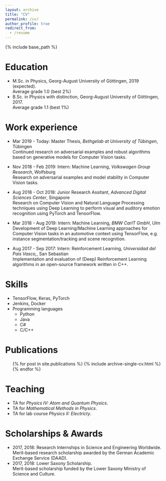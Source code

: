 ```yaml
---
layout: archive
title: "CV"
permalink: /cv/
author_profile: true
redirect_from:
  - /resume
---
```


{% include base_path %}

Education
======
* <span class="cv-highlight">M.Sc.</span> in Physics, Georg-August University of Göttingen, 2019 (expected). <br>
  Average grade 1.0 (best 2%)
* <span class="cv-highlight">B.Sc.</span> in Physics with distinction, Georg-August University of Göttingen, 2017. <br>
  Average grade 1.1 (best 1%)




Work experience
======
* <span class="cv-year">Mar 2019 - Today</span>: <span class="cv-highlight">Master Thesis</span>, *Bethgelab at University of Tübingen*, Tübingen <br>
Continued research on adversarial examples and robust algorithms based on generative models for Computer Vision tasks.
  
* <span class="cv-year">Nov 2018 - Feb 2019</span>: <span class="cv-highlight">Intern: Machine Learning</span>, *Volkswagen Group Research*, Wolfsburg <br>
Research on adversarial examples and model stability in Computer Vision tasks.
  
* <span class="cv-year">Aug 2018 - Oct 2018</span>: <span class="cv-highlight">Junior Research Assitant</span>, *Advanced Digital Sciences Center*, Singapore <br>
Research on Computer Vision and Natural Language Processing techniques using Deep Learning to perform visual and auditory emotion recognition using PyTorch and TensorFlow.

* <span class="cv-year">Mar 2018 - Aug 2019</span>: <span class="cv-highlight">Intern: Machine Learning</span>, *BMW CarIT GmbH*, Ulm <br>
Development of Deep Learning/Machine Learning approaches for Computer Vision tasks in an automotive context using TensorFlow, e.g. instance segmentation/tracking and scene recognition.
  
* <span class="cv-year">Aug 2017 - Sep 2017</span>: <span class="cv-highlight">Intern: Reinforcement Learning</span>, *Universidad del Pais Vasco,*, San Sebastian <br>
Implementation and evaluation of (Deep) Reinforcement Learning algorithms in an open-source framework written in C++.

Skills
======
* TensorFlow, Keras, PyTorch
* Jenkins, Docker
* Programming languages
  * Python
  * Java
  * C#
  * C/C++

Publications
======
  <ul>{% for post in site.publications %}
    {% include archive-single-cv.html %}
  {% endfor %}</ul>
  
  
Teaching
======
  * TA for *Physics IV: Atom and Quantum Physics*.
  * TA for *Mathematical Methods in Physics*.
  * TA for lab course *Physics II: Electricty*.
  
Scholarships & Awards
======
* 2017, 2018: Research Internships in Science and Engineering Worldwide. <br>
Merit-based research scholarship awarded by the German Academic Exchange Service (DAAD).
* 2017, 2018: Lower Saxony Scholarship. <br>
Merit-based scholarship funded by the Lower Saxony Ministry of Science and Culture.

